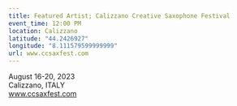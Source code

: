 ```yaml
---
title: Featured Artist; Calizzano Creative Saxophone Festival
event_time: 12:00 PM
location: Calizzano
latitude: "44.2426927"
longitude: "8.111579599999999"
url: www.ccsaxfest.com
---
```

August 16-20, 2023<br>
Calizzano, ITALY<br>
www.ccsaxfest.com